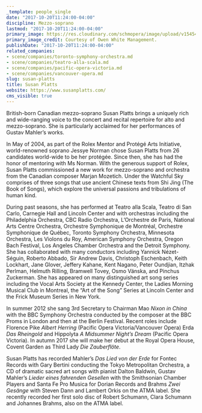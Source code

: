 ```yaml
---
_template: people_single
date: "2017-10-20T11:24:00-04:00"
discipline: Mezzo-soprano
lastmod: "2017-10-20T11:24:00-04:00"
primary_image: https://res.cloudinary.com/schmopera/image/upload/v1545409169/media/webhook-uploads/1508512922645/DSC01787.jpg.jpg
primary_image_credit: Courtesy of Owen White Management.
publishDate: "2017-10-20T11:24:00-04:00"
related_companies:
- scene/companies/toronto-symphony-orchestra.md
- scene/companies/teatro-alla-scala.md
- scene/companies/pacific-opera-victoria.md
- scene/companies/vancouver-opera.md
slug: susan-platts
title: Susan Platts
website: https://www.susanplatts.com/
cms_visible: true
---
```


British-born Canadian mezzo-soprano Susan Platts brings a uniquely rich and wide-ranging voice to the concert and recital repertoire for alto and mezzo-soprano. She is particularly acclaimed for her performances of Gustav Mahler’s works.

In May of 2004, as part of the Rolex Mentor and Protégé Arts Initiative, world-renowned soprano Jessye Norman chose Susan Platts from 26 candidates world-wide to be her protégée. Since then, she has had the honor of mentoring with Ms Norman. With the generous support of Rolex, Susan Platts commissioned a new work for mezzo-soprano and orchestra from the Canadian composer Marjan Mozetich. Under the Watchful Sky comprises of three songs that use ancient Chinese texts from Shi Jing (The Book of Songs), which explore the universal passions and tribulations of human kind.

During past seasons, she has performed at Teatro alla Scala, Teatro di San Carlo, Carnegie Hall and Lincoln Center and with orchestras including the Philadelphia Orchestra, CBC Radio Orchestra, L’Orchestre de Paris, National Arts Centre Orchestra, Orchestre Symphonique de Montréal, Orchestre Symphonique de Québec, Toronto Symphony Orchestra, Minnesota Orchestra, Les Violons du Roy, American Symphony Orchestra, Oregon Bach Festival, Los Angeles Chamber Orchestra and the Detroit Symphony. She has collaborated with many conductors including Yannick Nézet-Séguin, Roberto Abbado, Sir Andrew Davis, Christoph Eschenbach, Keith Lockhart, Jane Glover, Jeffery Kahane, Kent Nagano, Peter Oundjian, Itzhak Perlman, Helmuth Rilling, Bramwell Tovey, Osmo Vänska, and Pinchus Zuckerman. She has appeared on many distinguished art song series including the Vocal Arts Society at the Kennedy Center, the Ladies Morning Musical Club in Montreal, the “Art of the Song” Series at Lincoln Center and the Frick Museum Series in New York.

In summer 2012 she sang 3rd Secretary to Chairman Mao *Nixon in China* with the BBC Symphony Orchestra conducted by the composer at the BBC Proms in London and then at the Berlin Festival. Recent roles include Florence Pike *Albert Herring* (Pacific Opera Victoria/Vancouver Opera) Erda *Das Rheingold* and Hippolyta *A Midsummer Night’s Dream* (Pacific Opera Victoria). In autumn 2017 she will make her debut at the Royal Opera House, Covent Garden as Third Lady *Die Zauberflöte*.

Susan Platts has recorded Mahler’s *Das Lied von der Erde* for Fontec Records with Gary Bertini conducting the Tokyo Metropolitan Orchestra, a CD of dramatic sacred art songs with pianist Dalton Baldwin, Gustav Mahler’s *Lieder eines fahrenden Gesellen* with the Smithsonian Chamber Players and Santa Fe Pro Musica for Dorian Records and Brahms *Zwei Gesänge* with Steven Dann and Lambert Orkis on the ATMA label. She recently recorded her first solo disc of Robert Schumann, Clara Schumann and Johannes Brahms, also on the ATMA label.
